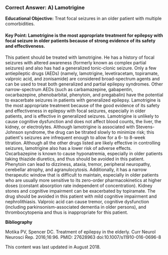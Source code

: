 
### Correct Answer: A) Lamotrigine 

**Educational Objective:** Treat focal seizures in an older patient with multiple comorbidities.

#### **Key Point:** Lamotrigine is the most appropriate treatment for epilepsy with focal seizure in older patients because of strong evidence of its safety and effectiveness.

This patient should be treated with lamotrigine. He has a history of focal seizures with altered awareness (formerly known as complex partial seizures) and also has had a generalized tonic-clonic seizure. Only a few antiepileptic drugs (AEDs) (namely, lamotrigine, levetiracetam, topiramate, valproic acid, and zonisamide) are considered broad-spectrum agents and can be used to treat both generalized and partial epilepsy syndromes. Other narrow-spectrum AEDs (such as carbamazepine, gabapentin, oxcarbazepine, phenobarbital, phenytoin, and pregabalin) have the potential to exacerbate seizures in patients with generalized epilepsy. Lamotrigine is the most appropriate treatment because of the good evidence of its safety and effectiveness in epilepsy with focal seizures, especially in older patients, and is effective in generalized seizures. Lamotrigine is unlikely to cause cognitive dysfunction and does not affect blood counts, the liver, the kidney, or electrolytes. Although lamotrigine is associated with Stevens-Johnson syndrome, the drug can be titrated slowly to minimize risk; this patient's seizures are infrequent enough to allow for a 6- to 8-week titration. Although all the other drugs listed are likely effective in controlling seizures, lamotrigine also has a lower risk of adverse effects.
Oxcarbazepine is known to cause hyponatremia, especially in older patients taking thiazide diuretics, and thus should be avoided in this patient.
Phenytoin can lead to dizziness, ataxia, tremor, peripheral neuropathy, cerebellar atrophy, and agranulocytosis. Additionally, it has a narrow therapeutic window that is difficult to maintain, especially in older patients who are usually more sensitive to its zero-order pharmacokinetics at higher doses (constant absorption rate independent of concentration).
Kidney stones and cognitive impairment can be exacerbated by topiramate. The drug should be avoided in this patient with mild cognitive impairment and nephrolithiasis.
Valproic acid can cause tremor, cognitive dysfunction (including parkinsonism-associated dementia in older persons), and thrombocytopenia and thus is inappropriate for this patient.

**Bibliography**

Motika PV, Spencer DC. Treatment of epilepsy in the elderly. Curr Neurol Neurosci Rep. 2016;16:96. PMID: 27628963 doi:10.1007/s11910-016-0696-8

This content was last updated in August 2018.